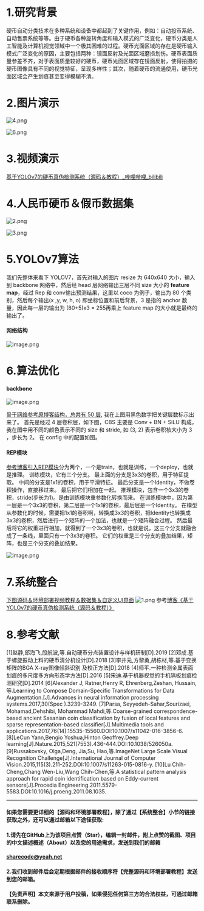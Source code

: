 ﻿# 1.研究背景
硬币自动分类技术在多种系统和设备中都起到了关键作用，例如：自动投币系统、自动售票系统等等。由于硬币各种旋转角度和输入模式的广泛变化，硬币分类是人工智能及计算机视觉领域中一个极其困难的过程。硬币光面区域的存在是硬币输入模式广泛变化的原因，主要包括两种：镜面反射及光面区域磨损划伤。硬币表面质量参差不齐，对于表面质量较好的硬币，硬币光面区域存在镜面反射，使得拍摄的硬币图像具有不同的视觉特征，呈现多样性；其次，随着硬币的流通使用，硬币光面区域会产生划痕甚至变得模糊不清。

# 2.图片演示
![4.png](6f3d52f60be0aa62397decec7eb10b24.png)

![6.png](2e53c5855df9854b22093eead09eb055.png)

# 3.视频演示

[基于YOLOv7的硬币真伪检测系统（源码＆教程）_哔哩哔哩_bilibili](https://www.bilibili.com/video/BV1bR4y1R7m5/?vd_source=bc9aec86d164b67a7004b996143742dc)


# 4.人民币硬币＆假币数据集
![2.png](eeeafb5bb179a893456044cb8988128b.png)

![3.png](0919ef8dd8f51535170e858960b2a848.png)

# 5.YOLOv7算法
我们先整体来看下 YOLOV7，首先对输入的图片 resize 为 640x640 大小，输入到 backbone 网络中，然后经 head 层网络输出三层不同 size 大小的 **feature map**，经过 Rep 和 conv输出预测结果，这里以 coco 为例子，输出为 80 个类别，然后每个输出(x ,y, w, h, o) 即坐标位置和前后背景，3 是指的 anchor 数量，因此每一层的输出为 (80+5)x3 = 255再乘上 feature map 的大小就是最终的输出了。

#### 网络结构
![image.png](4e85158f233cbc7c2c8841fca7091a40.png)



# 6.算法优化
#### backbone
![image.png](3b8435996c4d09851d2042c298da9fee.png)

[骨干网络参考原博客结构，总共有 50 层](https://afdian.net/item?plan_id=94bf1f4859a111ed9d4e52540025c377), 我在上图用黑色数字把关键层数标示出来了。
首先是经过 4 层卷积层，如下图，CBS 主要是 Conv + BN + SiLU 构成，我在图中用不同的颜色表示不同的 size 和 stride, 如 (3, 2) 表示卷积核大小为 3 ，步长为 2。 在 config 中的配置如图。

#### REP模块
[参考博客引入REP模块](https://mbd.pub/o/bread/Y5malppt)分为两个，一个是train，也就是训练，一个deploy，也就是推理。
训练模块，它有三个分支。
最上面的分支是3x3的卷积，用于特征提取。
中间的分支是1x1的卷积，用于平滑特征。
最后分支是一个Identity，不做卷积操作，直接移过来。
最后把它们相加在一起。
推理模块，包含一个3x3的卷积，stride(步长为1)。是由训练模块重参数化转换而来。
在训练模块中，因为第一层是一个3x3的卷积，第二层是一个1x1的卷积，最后层是一个Identity。
在模型从参数化的时候，需要把1x1的卷积啊，转换成3x3的卷积，把Identity也转换成3x3的卷积，然后进行一个矩阵的一个加法，也就是一个矩阵融合过程。
然后最后将它的权重进行相加，就得到了一个3x3的卷积，也就是说，这三个分支就融合成了一条线，里面只有一个3x3的卷积。
它们的权重是三个分支的叠加结果，矩阵，也是三个分支的叠加结果。

![image.png](ae0ceee5518411b64c50fa870cc8dccc.png)

# 7.系统整合
[下图源码＆环境部署视频教程＆数据集＆自定义UI界面](https://s.xiaocichang.com/s/97c534)
![1.png](b0a91368b2ac2d84035952662d131de4.png)
参考[博客《基于YOLOv7的硬币真伪检测系统（源码＆教程）》](https://mbd.pub/o/qunma/work)



# 8.参考文献
[1]赵静,邱海飞,段航波,等.自动硬币分点装置设计与样机研制[D].2019
[2]邓成.基于螺旋振动上料的硬币清分机设计[D].2018
[3]李井元,方黎勇,胡栋材,等.基于变换矩阵的BGA X-ray图像倾斜识别 及校正方法[D].2018
[4]师平.一种检测金属表面划痕的多尺度多方向形态学方法[D].2016
[5]宋迪.基于机器视觉的手机隔板划痕检测研究[D].2014
[6]Alexander J, Ratner,Henry R, Ehrenberg,Zeshan, Hussain,等.Learning to Compose Domain-Specific Transformations for Data Augmentation.[J].Advances in neural information processing systems.2017,30(Spec ).3239-3249.
[7]Parsa, Seyyedeh-Sahar,Sourizaei, Mohamad,Dehshibi, Mohammad Mahdi,等.Coarse-grained correspondence-based ancient Sasanian coin classification by fusion of local features and sparse representation-based classifier[J].Multimedia tools and applications.2017,76(14).15535-15560.DOI:10.1007/s11042-016-3856-6.
[8]LeCun Yann,Bengio Yoshua,Hinton Geoffrey.Deep learning[J].Nature.2015,521(7553).436-444.DOI:10.1038/526050a.
[9]Russakovsky, Olga,Deng, Jia,Su, Hao,等.ImageNet Large Scale Visual Recognition Challenge[J].International Journal of Computer Vision.2015,115(3).211-252.DOI:10.1007/s11263-015-0816-y.
[10]Lu Chih-Cheng,Chang Wen-Liu,Wang Chih-Chen,等.A statistical pattern analysis approach for rapid coin identification based on Eddy-current sensors[J].Procedia Engineering.2011.5579-5583.DOI:10.1016/j.proeng.2011.08.1035.

---
#### 如果您需要更详细的【源码和环境部署教程】，除了通过【系统整合】小节的链接获取之外，还可以通过邮箱以下途径获取:
#### 1.请先在GitHub上为该项目点赞（Star），编辑一封邮件，附上点赞的截图、项目的中文描述概述（About）以及您的用途需求，发送到我们的邮箱
#### sharecode@yeah.net
#### 2.我们收到邮件后会定期根据邮件的接收顺序将【完整源码和环境部署教程】发送到您的邮箱。
#### 【免责声明】本文来源于用户投稿，如果侵犯任何第三方的合法权益，可通过邮箱联系删除。